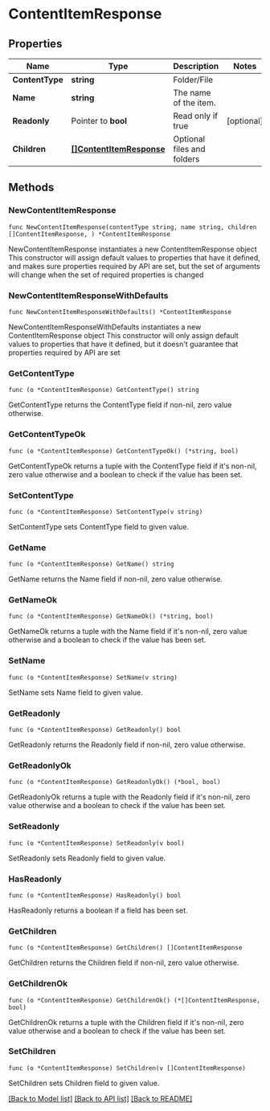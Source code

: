 # ContentItemResponse

## Properties

Name | Type | Description | Notes
------------ | ------------- | ------------- | -------------
**ContentType** | **string** | Folder/File | 
**Name** | **string** | The name of the item. | 
**Readonly** | Pointer to **bool** | Read only if true | [optional] 
**Children** | [**[]ContentItemResponse**](ContentItemResponse.md) | Optional files and folders | 

## Methods

### NewContentItemResponse

`func NewContentItemResponse(contentType string, name string, children []ContentItemResponse, ) *ContentItemResponse`

NewContentItemResponse instantiates a new ContentItemResponse object
This constructor will assign default values to properties that have it defined,
and makes sure properties required by API are set, but the set of arguments
will change when the set of required properties is changed

### NewContentItemResponseWithDefaults

`func NewContentItemResponseWithDefaults() *ContentItemResponse`

NewContentItemResponseWithDefaults instantiates a new ContentItemResponse object
This constructor will only assign default values to properties that have it defined,
but it doesn't guarantee that properties required by API are set

### GetContentType

`func (o *ContentItemResponse) GetContentType() string`

GetContentType returns the ContentType field if non-nil, zero value otherwise.

### GetContentTypeOk

`func (o *ContentItemResponse) GetContentTypeOk() (*string, bool)`

GetContentTypeOk returns a tuple with the ContentType field if it's non-nil, zero value otherwise
and a boolean to check if the value has been set.

### SetContentType

`func (o *ContentItemResponse) SetContentType(v string)`

SetContentType sets ContentType field to given value.


### GetName

`func (o *ContentItemResponse) GetName() string`

GetName returns the Name field if non-nil, zero value otherwise.

### GetNameOk

`func (o *ContentItemResponse) GetNameOk() (*string, bool)`

GetNameOk returns a tuple with the Name field if it's non-nil, zero value otherwise
and a boolean to check if the value has been set.

### SetName

`func (o *ContentItemResponse) SetName(v string)`

SetName sets Name field to given value.


### GetReadonly

`func (o *ContentItemResponse) GetReadonly() bool`

GetReadonly returns the Readonly field if non-nil, zero value otherwise.

### GetReadonlyOk

`func (o *ContentItemResponse) GetReadonlyOk() (*bool, bool)`

GetReadonlyOk returns a tuple with the Readonly field if it's non-nil, zero value otherwise
and a boolean to check if the value has been set.

### SetReadonly

`func (o *ContentItemResponse) SetReadonly(v bool)`

SetReadonly sets Readonly field to given value.

### HasReadonly

`func (o *ContentItemResponse) HasReadonly() bool`

HasReadonly returns a boolean if a field has been set.

### GetChildren

`func (o *ContentItemResponse) GetChildren() []ContentItemResponse`

GetChildren returns the Children field if non-nil, zero value otherwise.

### GetChildrenOk

`func (o *ContentItemResponse) GetChildrenOk() (*[]ContentItemResponse, bool)`

GetChildrenOk returns a tuple with the Children field if it's non-nil, zero value otherwise
and a boolean to check if the value has been set.

### SetChildren

`func (o *ContentItemResponse) SetChildren(v []ContentItemResponse)`

SetChildren sets Children field to given value.



[[Back to Model list]](../README.md#documentation-for-models) [[Back to API list]](../README.md#documentation-for-api-endpoints) [[Back to README]](../README.md)


